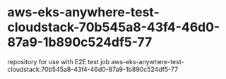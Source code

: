 # aws-eks-anywhere-test-cloudstack-70b545a8-43f4-46d0-87a9-1b890c524df5-77
repository for use with E2E test job aws-eks-anywhere-test-cloudstack:70b545a8-43f4-46d0-87a9-1b890c524df5-77
